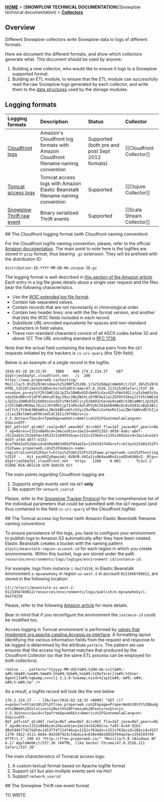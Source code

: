 [**HOME**](Home) > [**SNOWPLOW TECHNICAL DOCUMENTATION**](Snowplow technical documentation) > [**Collectors**](collectors)

## Overview

Different Snowplow collectors write Snowplow data to logs of different formats.

Here we document the different formats, and show which collectors generate what. This document should be used by anyone:

1. Building a new collector, who would like to ensure it logs to a Snowplow supported format.
2. Building an ETL module, to ensure that the ETL module can successfully read the raw Snowplow logs generated by each collector, and write them to the [data structures](canonical-data-structure) used by the storage modules.

## Logging formats

| **Logging formats**                   | **Description**                                 | **Status** | **Collector** |
|:--------------------------------------|:------------------------------------------------|:-----------|:--------------|
| [Cloudfront logs](#cloudfront)        | Amazon's Cloudfront log formats with Amazon Cloudfront filename naming convention | Supported (both pre and post Sept 2012 formats) | [[Cloudfront Collector]] |
| [Tomcat access logs](#tomcat)         | Tomcat access logs with Amazon Elastic Beanstalk filename naming convention | Supported | [[Clojure Collector]] |
| [Snowplow Thrift raw event](#thrift) | Binary serialized Thrift events | Supported | [[Scala Stream Collector]] |

<a name="cloudfront" />
## The Cloudfront logging format (with Cloudfront naming convention)

For the Cloudfront logfile naming convention, please, refer to the official [Amazon documentation](http://docs.aws.amazon.com/AmazonCloudFront/latest/DeveloperGuide/AccessLogs.html#AccessLogsFileNaming). The main point to note here is the logfiles are stored in `gzip` format, thus bearing `.gz` extension. They will be prefixed with the distribution ID:
 
`distribution-ID.YYYY-MM-DD-HH.unique-ID.gz`

The logging format is well described in [this section of the Amazon article](http://docs.aws.amazon.com/AmazonCloudFront/latest/DeveloperGuide/AccessLogs.html#BasicDistributionFileFormat). Each entry in a log file gives details about a single user request and the files bear the following characteristics.

* Use the [W3C extended log file format](http://www.w3.org/TR/WD-logfile.html).
* Contain tab-separated values.
* Contain records that are not necessarily in chronological order.
* Contain two header lines: one with the file-format version, and another that lists the W3C fields included in each record.
* Substitute URL-encoded equivalents for spaces and non-standard characters in field values.
* These non-standard characters consist of all ASCII codes below 32 and above 127. The URL encoding standard is [RFC 1738](http://www.ietf.org/rfc/rfc1738.txt).

Note that the actual field containing the key/value pairs from the `GET` requests initiated by the trackers is `cs-uri-query` (the 12th field).

Below is an example of a single record in the logfile.

`2016-01-20	20:22:55	IND6	480	174.2.224.27	GET	d2gtrjee5bqfpl.cloudfront.net	/i	200	https://www.properweb.ca/hosting/	Mozilla/5.0%2520(Windows%2520NT%25206.1)%2520AppleWebKit/537.36%2520(KHTML,%2520like%2520Gecko)%2520Chrome/47.0.2526.111%2520Safari/537.36	e=ue&ue_px=eyJzY2hlbWEiOiJpZ2x1OmNvbS5zbm93cGxvd2FuYWx5dGljcy5zbm93cGxvdy91bnN0cnVjdF9ldmVudC9qc29uc2NoZW1hLzEtMC0wIiwiZGF0YSI6eyJzY2hlbWEiOiJpZ2x1OmNvbS5zbm93cGxvd2FuYWx5dGljcy5zbm93cGxvdy9saW5rX2NsaWNrL2pzb25zY2hlbWEvMS0wLTEiLCJkYXRhIjp7InRhcmdldFVybCI6Imh0dHBzOi8vd3d3LnByb3BlcndlYi5jYS9ob3N0aW5nL2NvbXBhcmUtcGVyc29uYWwtcGxhbnMvIiwiZWxlbWVudElkIjoiIiwiZWxlbWVudFRhcmdldCI6IiJ9fX0&tv=js-2.5.3&tna=cf&aid=cfpweb&p=web&tz=America%252FGuatemala&lang=en-US&cs=UTF-8&f_pdf=1&f_qt=0&f_realp=0&f_wma=0&f_dir=0&f_fla=1&f_java=0&f_gears=0&f_ag=0&res=1152x864&cd=24&cookie=1&eid=a8451163-d056-4a6c-a8ef-c612aab3c252&dtm=1453321369503&vp=1152x329&ds=1135x2601&vid=3&sid=a2e39d3f-af4d-48f7-b153-8ca79942a552&duid=830e4863d85df04a&fp=1354193749&refr=https%253A%252F%252Fwww.properweb.ca%252Fdomain-name-registration%252F&url=https%253A%252F%252Fwww.properweb.ca%252Fhosting%252F	-	Hit	yavbRZy0qwso0j-8VBYB-VHIaJjo8K4eaARnXiseXDvKSH8vZ-_Mlg==	d2gtrjee5bqfpl.cloudfront.net	https	1268	0.001	-	TLSv1.2	ECDHE-RSA-AES128-GCM-SHA256	Hit`

The main points regarding Cloudfront logging are

1. Supports single events sent via `GET` **only**
2. No support for `network_userid`

Please, refer to the [Snowplow Tracker Protocol](snowplow-tracker-protocol) for the comprehensive list of the individual parameters that could be submitted with the `GET` request (and thus contained in the field `cs-uri-query` of the Cloudfront logfile).

<a name="tomcat" />
## The Tomcat access log format (with Amazon Elastic Beanstalk filename naming convention)

To ensure persistence of the logs, you have to configure your environment to publish logs to Amazon S3 automatically after they have been rotated. Elastic Beanstalk creates a bucket with the naming pattern `elasticbeanstalk-region-account-id` for each region in which you create environments. Within this bucket, logs are stored under the path `resources/environments/logs/logtype/environment-id/instance-id`.

For example, logs from instance `i-0a1fd158`, in Elastic Beanstalk environment `e-mpcwnwheky` in region `us-west-2` in account `0123456789012`, are stored in the following location:

`s3://elasticbeanstalk-us-west-2-0123456789012/resources/environments/logs/publish/e-mpcwnwheky/i-0a1fd158`

Please, refer to the following [Amazon article](http://docs.aws.amazon.com/elasticbeanstalk/latest/dg/using-features.logging.html) for more details.

Bear in mind that if you reconfigure the environment the `instance-id` could be modified too.

Access logging in Tomcat environment is performed by [valves that implement org.apache.catalina.AccessLog interface](https://tomcat.apache.org/tomcat-8.0-doc/config/valve.html#Access_Log_Valve). A formatting layout identifying the various information fields from the request and response to be logged is determined by the attribute `pattern`. The pattern we use ensures that the access log format matches that produced by the Cloudfront Collector (so that the same ETL process can be employed for both collectors).

`<Valve ... pattern="%{yyyy-MM-dd}t&#9;%{HH:mm:ss}t&#9;-&#9;%b&#9;%a&#9;%m&#9;%h&#9;%U&#9;%s&#9;%{Referer}i&#9;%{User-Agent}I&#9;%q&amp;cv=clj-1.1.0-%v&amp;nuid=%{sp}C&#9;-&#9;-&#9;-&#9;%~&#9;%w" />`

As a result, a logfile record will look like the one below

`174.2.224.27 - - [26/Jan/2016:02:18:33 +0000] "GET /i?e=pv&url=http%3A%2F%2Ffree.properweb.ca%2F&page=ProperWeb%20%7C%20Budget%20Web%20Solutions%20with%20Premium%20Features&tv=js-2.5.3&tna=cc&aid=cfpwfree&p=web&tz=America%2FGuatemala&lang=en-US&cs=UTF-8&f_pdf=1&f_qt=0&f_realp=0&f_wma=0&f_dir=0&f_fla=1&f_java=0&f_gears=0&f_ag=0&res=1152x864&cd=24&cookie=1&eid=54266cca-fa93-4c44-92b1-d0a5d4b77d27&dtm=1453774711474&vp=1152x763&ds=1152x763&vid=10&sid=d1571370-3922-4111-860a-042d9792dc54&duid=830e4863d85df04a&fp=1354193749 HTTP/1.1" 200 43 "http://free.properweb.ca/" "Mozilla/5.0 (Windows NT 6.1) AppleWebKit/537.36 (KHTML, like Gecko) Chrome/47.0.2526.111 Safari/537.36"`

The main characteristics of Tomacat access logs:

1. A custom textual format based on Apache logfile format
2. Support `GET` but also multiple events sent via `POST`
3. Support `network_userid`

<a name="thrift" />
## The Snowplow Thrift raw event format

TO WRITE
